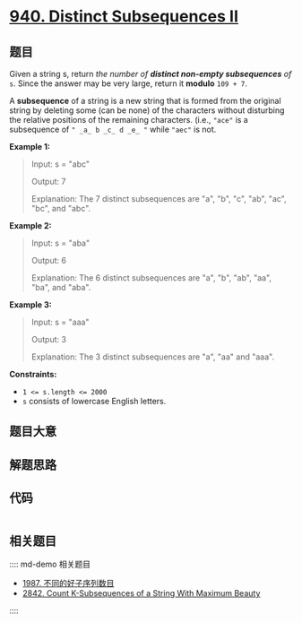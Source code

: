 # [940. Distinct Subsequences II](https://leetcode.com/problems/distinct-subsequences-ii)

## 题目

Given a string s, return _the number of **distinct non-empty subsequences**
of_ `s`. Since the answer may be very large, return it **modulo** `109 + 7`.

A **subsequence** of a string is a new string that is formed from the original
string by deleting some (can be none) of the characters without disturbing the
relative positions of the remaining characters. (i.e., `"ace"` is a
subsequence of `" _a_ b _c_ d _e_ "` while `"aec"` is not.



**Example 1:**

> Input: s = "abc"
> 
> Output: 7
> 
> Explanation: The 7 distinct subsequences are "a", "b", "c", "ab", "ac", "bc", and "abc".

**Example 2:**

> Input: s = "aba"
> 
> Output: 6
> 
> Explanation: The 6 distinct subsequences are "a", "b", "ab", "aa", "ba", and "aba".

**Example 3:**

> Input: s = "aaa"
> 
> Output: 3
> 
> Explanation: The 3 distinct subsequences are "a", "aa" and "aaa".

**Constraints:**

  * `1 <= s.length <= 2000`
  * `s` consists of lowercase English letters.


## 题目大意

## 解题思路

## 代码

```javascript

```

## 相关题目

:::: md-demo 相关题目
- [1987. 不同的好子序列数目](https://leetcode.com/problems/number-of-unique-good-subsequences)
- [2842. Count K-Subsequences of a String With Maximum Beauty](https://leetcode.com/problems/count-k-subsequences-of-a-string-with-maximum-beauty)

::::
